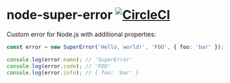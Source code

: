 # node-super-error [![CircleCI](https://circleci.com/gh/andrewscwei/node-super-error.svg?style=svg)](https://circleci.com/gh/andrewscwei/node-super-error)

Custom error for Node.js with additional properties:

```ts
const error = new SuperError('Hello, world!', 'FOO', { foo: 'bar' });

console.log(error.name); // 'SuperError'
console.log(error.code); // 'FOO'
console.log(error.info); // { foo: 'bar' }
```
